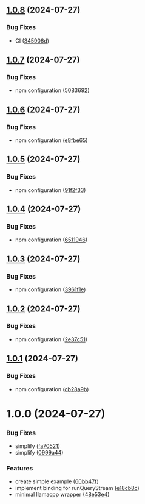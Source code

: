 ## [1.0.8](https://github.com/developer239/llama.cpp-ts/compare/v1.0.7...v1.0.8) (2024-07-27)


### Bug Fixes

* CI ([345906d](https://github.com/developer239/llama.cpp-ts/commit/345906dfdad189d9c898e65cfa6d4936abcd7203))

## [1.0.7](https://github.com/developer239/llama.cpp-ts/compare/v1.0.6...v1.0.7) (2024-07-27)


### Bug Fixes

* npm configuration ([5083692](https://github.com/developer239/llama.cpp-ts/commit/5083692ccc01cd76ff71c46074fa5bd9f003dcd6))

## [1.0.6](https://github.com/developer239/llama.cpp-ts/compare/v1.0.5...v1.0.6) (2024-07-27)


### Bug Fixes

* npm configuration ([e8fbe65](https://github.com/developer239/llama.cpp-ts/commit/e8fbe65ce5920838b52d870a4bcbd77f709584fc))

## [1.0.5](https://github.com/developer239/llama.cpp-ts/compare/v1.0.4...v1.0.5) (2024-07-27)


### Bug Fixes

* npm configuration ([91f2f33](https://github.com/developer239/llama.cpp-ts/commit/91f2f33f871375b13e5ea9efba5e1a8337a913ea))

## [1.0.4](https://github.com/developer239/llama.cpp-ts/compare/v1.0.3...v1.0.4) (2024-07-27)


### Bug Fixes

* npm configuration ([6511946](https://github.com/developer239/llama.cpp-ts/commit/65119467d2658782ffca3b51f8be2e37e50b75f2))

## [1.0.3](https://github.com/developer239/llama.cpp-ts/compare/v1.0.2...v1.0.3) (2024-07-27)


### Bug Fixes

* npm configuration ([3961f1e](https://github.com/developer239/llama.cpp-ts/commit/3961f1e509f88d338e1af15e52993bf8aa2d3627))

## [1.0.2](https://github.com/developer239/llama.cpp-ts/compare/v1.0.1...v1.0.2) (2024-07-27)


### Bug Fixes

* npm configuration ([2e37c51](https://github.com/developer239/llama.cpp-ts/commit/2e37c51b16b6823bf3d96745958e915e58cec53c))

## [1.0.1](https://github.com/developer239/llama.cpp-ts/compare/v1.0.0...v1.0.1) (2024-07-27)


### Bug Fixes

* npm configuration ([cb28a9b](https://github.com/developer239/llama.cpp-ts/commit/cb28a9bca13fe8d104b4107d2835fb9026edc454))

# 1.0.0 (2024-07-27)


### Bug Fixes

* simplify ([fa70521](https://github.com/developer239/llama.cpp-ts/commit/fa7052130fde975ffef3a84ab5210b3f2b91d7d0))
* simplify ([0999a44](https://github.com/developer239/llama.cpp-ts/commit/0999a44555547033695613e5ec321ec3b8a549ff))


### Features

* create simple example ([60bb47f](https://github.com/developer239/llama.cpp-ts/commit/60bb47f189ae52434cc302235ad26ba17ae31576))
* implement binding for runQueryStream ([e18cb8c](https://github.com/developer239/llama.cpp-ts/commit/e18cb8cc2e4f4a901935f5cba15089557355bcb8))
* minimal llamacpp wrapper ([48e53e4](https://github.com/developer239/llama.cpp-ts/commit/48e53e421dd9b9b7d608a3fd2079a6148df2c6f4))
